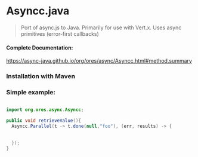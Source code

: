 
# Asyncc.java

>
>  Port of async.js to Java.
>  Primarily for use with Vert.x.
>  Uses async primitives (error-first callbacks)
>

#### Complete Documentation:
https://async-java.github.io/org/ores/async/Asyncc.html#method.summary


### Installation with Maven



### Simple example:

```java

import org.ores.async.Asyncc;

public void retrieveValue(){
  Asyncc.Parallel(t -> t.done(null,"foo"), (err, results) -> {
    
    
  });  
}


```
